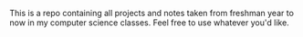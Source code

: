 This is a repo containing all projects and notes taken from freshman year to now in my computer science classes. Feel free to use whatever you'd like.
